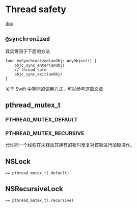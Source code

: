 
# Thread safety

[doc](https://developer.apple.com/library/content/documentation/Cocoa/Conceptual/Multithreading/ThreadSafety/ThreadSafety.html)

## `@synchronized`

其实等同于下面的方法

```objc
func mySynchronized(anObj: AnyObject!) {
    objc_sync_enter(anObj)
    // thread safe
    objc_sync_exit(anObj)
}
```

关于 Swift 中等同的调用方式，可以参考[这篇文章](http://swifter.tips/lock/)

## pthread_mutex_t

### PTHREAD_MUTEX_DEFAULT

### PTHREAD_MUTEX_RECURSIVE

允许同一个线程在未释放其拥有的锁时反复对该锁进行加锁操作。

## NSLock

`== pthread_mutex_t(.default)`

## NSRecursiveLock

`== pthread_mutex_t(.recursive)`
